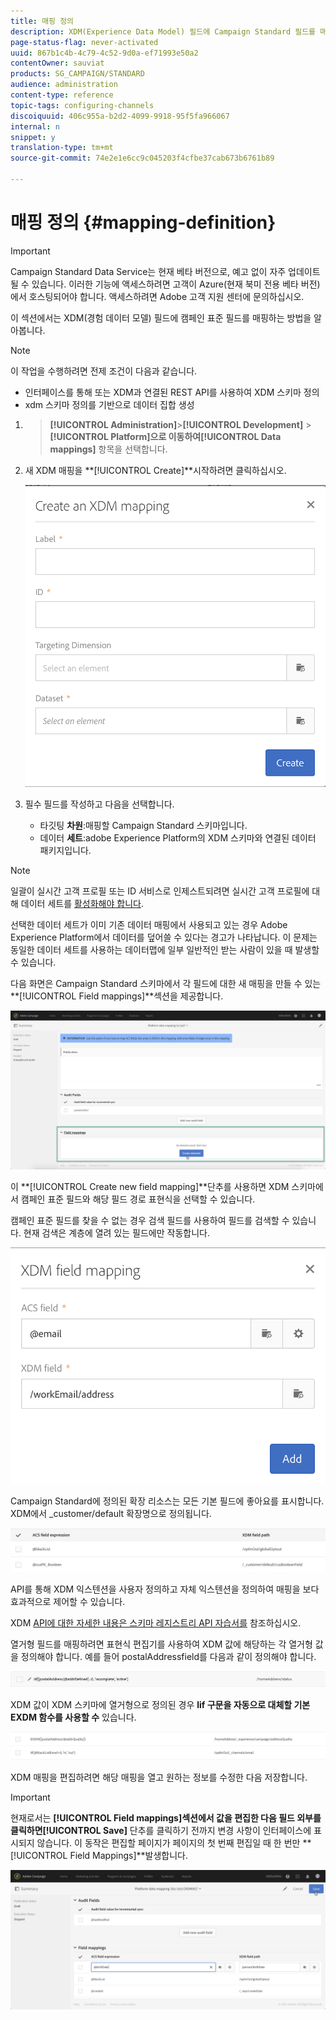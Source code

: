 ```yaml
---
title: 매핑 정의
description: XDM(Experience Data Model) 필드에 Campaign Standard 필드를 매핑하는 방법을 알아봅니다.
page-status-flag: never-activated
uuid: 867b1c4b-4c79-4c52-9d0a-ef71993e50a2
contentOwner: sauviat
products: SG_CAMPAIGN/STANDARD
audience: administration
content-type: reference
topic-tags: configuring-channels
discoiquuid: 406c955a-b2d2-4099-9918-95f5fa966067
internal: n
snippet: y
translation-type: tm+mt
source-git-commit: 74e2e1e6cc9c045203f4cfbe37cab673b6761b89

---
```



# 매핑 정의 {#mapping-definition}

>[!IMPORTANT]
>
>Campaign Standard Data Service는 현재 베타 버전으로, 예고 없이 자주 업데이트될 수 있습니다. 이러한 기능에 액세스하려면 고객이 Azure(현재 북미 전용 베타 버전)에서 호스팅되어야 합니다. 액세스하려면 Adobe 고객 지원 센터에 문의하십시오.

이 섹션에서는 XDM(경험 데이터 모델) 필드에 캠페인 표준 필드를 매핑하는 방법을 알아봅니다.

>[!NOTE]
>
>이 작업을 수행하려면 전제 조건이 다음과 같습니다.
>
> * 인터페이스를 통해 또는 XDM과 연결된 REST API를 사용하여 XDM 스키마 정의
> * xdm 스키마 정의를 기반으로 데이터 집합 생성


1. > **[!UICONTROL Administration]**>**[!UICONTROL Development]** > **[!UICONTROL Platform]**으로 이동하여**[!UICONTROL Data mappings]** 항목을 선택합니다.

1. 새 XDM 매핑을 **[!UICONTROL Create]**시작하려면 클릭하십시오.

   ![](assets/aep_createmapping.png)

1. 필수 필드를 작성하고 다음을 선택합니다.

   * 타깃팅 **차원**:매핑할 Campaign Standard 스키마입니다.
   * 데이터 **세트**:adobe Experience Platform의 XDM 스키마와 연결된 데이터 패키지입니다.

>[!NOTE]
>
>일괄이 실시간 고객 프로필 또는 ID 서비스로 인제스트되려면 실시간 고객 프로필에 대해 데이터 세트를 [활성화해야 합니다](https://www.adobe.io/apis/experienceplatform/home/tutorials/alltutorials.html#!api-specification/markdown/narrative/tutorials/data_ingestion_tutorial/data_ingestion_tutorial.md).
>
>선택한 데이터 세트가 이미 기존 데이터 매핑에서 사용되고 있는 경우 Adobe Experience Platform에서 데이터를 덮어쓸 수 있다는 경고가 나타납니다. 이 문제는 동일한 데이터 세트를 사용하는 데이터맵에 일부 일반적인 받는 사람이 있을 때 발생할 수 있습니다.

다음 화면은 Campaign Standard 스키마에서 각 필드에 대한 새 매핑을 만들 수 있는 **[!UICONTROL Field mappings]**섹션을 제공합니다.

![](assets/aep_fieldmappings.png)

이 **[!UICONTROL Create new field mapping]**단추를 사용하면 XDM 스키마에서 캠페인 표준 필드와 해당 필드 경로 표현식을 선택할 수 있습니다.

캠페인 표준 필드를 찾을 수 없는 경우 검색 필드를 사용하여 필드를 검색할 수 있습니다. 현재 검색은 계층에 열려 있는 필드에만 작동합니다.

![](assets/aep_mapfield.png)

Campaign Standard에 정의된 확장 리소스는 모든 기본 필드에 좋아요를 표시합니다. XDM에서 _customer/default 확장명으로 정의됩니다.

![](assets/aep_fieldscusmapping.png)

API를 통해 XDM 익스텐션을 사용자 정의하고 자체 익스텐션을 정의하여 매핑을 보다 효과적으로 제어할 수 있습니다.

XDM [API에 대한 자세한 내용은 스키마 레지스트리 API 자습서를](https://www.adobe.io/apis/experienceplatform/home/xdm/xdmservices.html#!api-specification/markdown/narrative/tutorials/schema_registry_api_tutorial/schema_registry_api_tutorial.md) 참조하십시오.

열거형 필드를 매핑하려면 표현식 편집기를 사용하여 XDM 값에 해당하는 각 열거형 값을 정의해야 합니다. 예를 들어 postalAddressfield를 다음과 같이 정의해야 합니다.

![](assets/aep_enummapping.png)

XDM 값이 XDM 스키마에 열거형으로 정의된 경우 **lif 구문을 자동으로 대체할 기본 EXDM 함수를 사용할 수** 있습니다.

![](assets/aep_enummappingexdm.png)

XDM 매핑을 편집하려면 해당 매핑을 열고 원하는 정보를 수정한 다음 저장합니다.

>[!IMPORTANT]
>
>현재로서는 **[!UICONTROL Field mappings]**섹션에서 값을 편집한 다음 필드 외부를 클릭하면**[!UICONTROL Save]** 단추를 클릭하기 전까지 변경 사항이 인터페이스에 표시되지 않습니다. 이 동작은 편집할 페이지가 페이지의 첫 번째 편집일 때 한 번만 **[!UICONTROL Field Mappings]**발생합니다.

![](assets/aep_editmapping.png)
